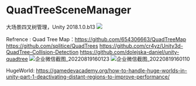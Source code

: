 # QuadTreeSceneManager

大场景四叉树管理，Unity 2018.1.0.b13
![](https://raw.githubusercontent.com/chenyong2github/QuadTreeSceneManager/master/Screenshots/1.jpg)

Refrence : Quad Tree Map：https://github.com/654306663/QuadTreeMap
            https://github.com/splitice/QuadTrees
            https://github.com/cr4yz/Unity3d-QuadTree-Collision-Detection
	https://github.com/dolejska-daniel/unity-quadtree
![企业微信截图_20220819160123](https://user-images.githubusercontent.com/11438971/185573078-358338df-eef1-4211-b63e-d60dadb2c80c.png)
![企业微信截图_20220819160110](https://user-images.githubusercontent.com/11438971/185573157-9f03ff92-42c0-4e6a-8a36-7d692a0058d6.png)

HugeWorld: https://gamedevacademy.org/how-to-handle-huge-worlds-in-unity-part-1-deactivating-distant-regions-to-improve-performance/
